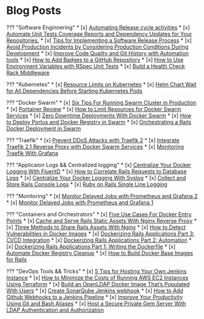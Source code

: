 # Blog Posts

??? "Software Enginnering"
    * [x] [Automating Release cycle activities](https://medium.com/@wshihadeh/automating-release-cycle-activities-56046398a38b)
    * [x] [Automate Unit Tests Coverage Reports and Dependency Updates for Your Repositories.](https://medium.com/@wshihadeh/automate-unit-tests-coverage-reports-and-dependency-updates-for-your-repositories-41be1b858eb3)
    * [x] [Tips for Implementing a Software Release Process](https://medium.com/@wshihadeh/tips-for-implementing-a-software-release-process-8551db21fe85)
    * [x] [Avoid Production Incidents by Considering Production Conditions During Development](https://medium.com/@wshihadeh/avoid-production-incidents-by-considering-production-conditions-during-software-development-a570f043313f)
    * [x] [Improve Code Quality and  Git History with Automation tools](https://medium.com/@wshihadeh/improve-code-quality-and-git-history-with-automation-tools-9979528913a3)
    * [x] [How to Add Badges to a GitHub Repository](https://medium.com/@wshihadeh/add-badges-to-a-github-repository-716d2988dc6a)
    * [x] [How to Use Environment Variables with RSpec Unit Tests](https://medium.com/@wshihadeh/using-environment-variables-with-rspec-unit-tests-f094b400c299)
    * [x] [Build a Health Check Rack Middleware](https://medium.com/@wshihadeh/health-check-rack-middleware-b6b126efbaa8)


??? "Kubernetes"
    * [x] [Resource Limits on Kubernetes](https://medium.com/@wshihadeh/resource-limits-on-kubernetes-c0f7e7500ab1)
    * [x] [Helm Chart Wait for All Dependencies Before Starting Kubernetes Pods](https://medium.com/@wshihadeh/helm-chart-wait-for-all-dependencies-before-starting-kubernetes-pods-cc0a3ddbf02b)

??? "Docker Swarm"
    * [x] [Six Tips For Running Swarm Cluster in Production](https://medium.com/@wshihadeh/six-tips-for-running-swarm-cluster-in-production-b71cc6763b39)
    * [x] [Portainer Review](https://medium.com/@wshihadeh/portainer-review-382575dabb76)
    * [x] [How to Limit Resources for Docker Swarm Services](https://medium.com/@wshihadeh/limit-resources-for-swarm-services-249dcebed833)
    * [x] [Zero Downtime Deployments With Docker Swarm](https://medium.com/@wshihadeh/zero-downtime-deployment-with-docker-swarm-d84d8d9d9a14)
    * [x] [How to Deploy Portus and Docker Registry in Swarm](https://medium.com/@wshihadeh/how-to-deploy-portus-in-swam-a3b71c7519b5)
    * [x] [Orchestrating a Rails Docker Deployment in Swarm](https://medium.com/@wshihadeh/orchestrating-rails-docker-deployment-in-swarm-474aa6b8d35b)


??? "Traefik"
    * [x] [Prevent DDoS Attacks with Traefik 2](https://medium.com/@wshihadeh/prevent-ddos-attacks-with-traefik-2-44fb32eeac4f)
    * [x] [Integrate Traefik 2.1 Reverse Proxy with Docker Swarm Services](https://medium.com/@wshihadeh/traefik-2-1-as-a-reverse-proxy-c9e274da0a32)
    * [x] [Monitoring Traefik With Grafana](https://medium.com/@wshihadeh/monitoring-traefik-with-grafana-1d037af5b952)

??? "Applicaion Logs && Centralized logging"
    * [x] [Centralize Your Docker Logging With FluentD](https://medium.com/@wshihadeh/centralize-your-docker-logging-with-fluentd-a2b7e0a379ce)
    * [x] [How to Correlate Rails Requests to Database Logs](https://medium.com/@wshihadeh/correlate-rails-requests-to-database-logs-1e998228fa43)
    * [x] [Centralize Your Docker Logging With Syslog](https://medium.com/@wshihadeh/docker-centralized-logging-with-syslog-97b9c147bd30)
    * [x] [Collect and Store Rails Console Logs](https://medium.com/@wshihadeh/collect-and-store-rails-console-logs-c1982781c28d)
    * [x] [Ruby on Rails Single Line Logging](https://medium.com/@wshihadeh/ruby-on-rails-single-line-logging-5a76852de1d2)

??? "Monitoring"
    * [x] [Monitor Delayed Jobs with Prometheus and Grafana 2](https://medium.com/@wshihadeh/monitor-delayed-jobs-with-prometheus-and-grafana-2-ccde39c5242e)
    * [x] [Monitor Delayed Jobs with Prometheus and Grafana 1](https://medium.com/@wshihadeh/monitor-delayed-jobs-with-prometheus-and-grafana-1-bc32ae12525c)

??? "Containers and Orchestrators"
    * [x] [Five Use Cases For Docker Entry Points](https://medium.com/@wshihadeh/five-use-cases-for-docker-entry-points-a5eb6661dac6)
    * [x] [Cache and Serve Rails Static Assets With Nginx Reverse Proxy](https://medium.com/@wshihadeh/cache-and-serve-rails-static-assets-with-nginx-reverse-proxy-dfcd49319547)
    * [x] [Three Methods to Share Rails Assets With Nginx](https://medium.com/@wshihadeh/three-methods-to-share-rails-assets-with-nginx-f39c90bb7d68)
    * [x] [How to Detect Vulnerabilities in Docker Images](https://medium.com/@wshihadeh/detect-vulnerabilities-in-docker-images-d21f1b762898)
    * [x] [Dockerizing Rails Applications Part 3: CI/CD Integration](https://medium.com/@wshihadeh/dockerizing-rails-applications-part-3-ci-cd-integration-9f2dcd84780f)
    * [x] [Dockerizing Rails Applications Part 2: Automation](https://medium.com/@wshihadeh/dockerizing-rails-applications-part-2-automation-3092975fa4bb)
    * [x] [Dockerizing Rails Applications Part 1: Writing the Dockerfile](https://medium.com/@wshihadeh/dockerizing-rails-applications-part-1-writing-the-dockerfile-dc32aa25a0da)
    * [x] [Automate Docker Registry Cleanup](https://medium.com/@wshihadeh/automate-docker-registry-cleanup-3a1af0aa1535)
    * [x] [How to Build Docker Base Images for Rails](https://medium.com/@wshihadeh/build-docker-base-images-for-rails-2258ea2f11dc)

??? "DevOps Tools && Tricks"
    * [x] [5 Tips for Hosting Your Own Jenkins Instance](https://medium.com/@wshihadeh/5-tips-for-hosting-your-own-jenkins-instance-64b058ad2c2a)
    * [x] [How to Minimize the Costs of Running AWS EC2 Instances Using Terraform](https://medium.com/@wshihadeh/minimize-the-costs-of-running-aws-ec2-instances-using-terraform-3999c5141830)
    * [x] [Build an OpenLDAP Docker Image That’s Populated With Users](https://medium.com/@wshihadeh/ldap-docker-image-with-populated-users-3a5b4d090aa4)
    * [x] [Create SonarQube Jenkins webhook](https://medium.com/@wshihadeh/create-sonarqube-jenkins-webhook-8f4c6cce3920)
    * [x] [How to Add Github Webhooks to a Jenkins Pipeline](https://medium.com/@wshihadeh/how-too-add-github-webhook-to-a-jenkins-pipeline-62b0be84e006)
    * [x] [Improve Your Productivity Using Git and Bash Aliases](https://medium.com/@wshihadeh/useful-configs-and-aliases-for-git-and-local-development-environments-b7a0822591a6)
    * [x] [Host a Secure Private Gem Server With LDAP Authentication and Authorization](https://medium.com/@wshihadeh/hosting-a-private-gem-server-2288249caf77)
